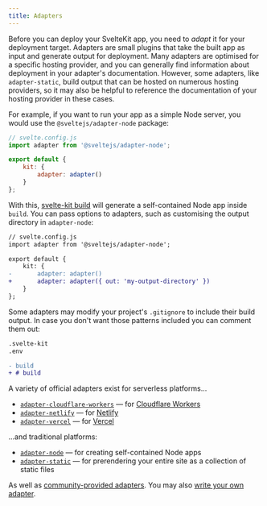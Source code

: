 ```yaml
---
title: Adapters
---
```


Before you can deploy your SvelteKit app, you need to _adapt_ it for your deployment target. Adapters are small plugins that take the built app as input and generate output for deployment. Many adapters are optimised for a specific hosting provider, and you can generally find information about deployment in your adapter's documentation. However, some adapters, like `adapter-static`, build output that can be hosted on numerous hosting providers, so it may also be helpful to reference the documentation of your hosting provider in these cases.

For example, if you want to run your app as a simple Node server, you would use the `@sveltejs/adapter-node` package:

```js
// svelte.config.js
import adapter from '@sveltejs/adapter-node';

export default {
	kit: {
		adapter: adapter()
	}
};
```

With this, [svelte-kit build](#command-line-interface-svelte-kit-build) will generate a self-contained Node app inside `build`. You can pass options to adapters, such as customising the output directory in `adapter-node`:

```diff
// svelte.config.js
import adapter from '@sveltejs/adapter-node';

export default {
	kit: {
-		adapter: adapter()
+		adapter: adapter({ out: 'my-output-directory' })
	}
};
```

Some adapters may modify your project's `.gitignore` to include their build output. In case you don't want those patterns included you can comment them out: 

```diff
.svelte-kit
.env

- build
+ # build
```
A variety of official adapters exist for serverless platforms...

- [`adapter-cloudflare-workers`](https://github.com/sveltejs/kit/tree/master/packages/adapter-cloudflare-workers) — for [Cloudflare Workers](https://developers.cloudflare.com/workers/)
- [`adapter-netlify`](https://github.com/sveltejs/kit/tree/master/packages/adapter-netlify) — for [Netlify](https://netlify.com)
- [`adapter-vercel`](https://github.com/sveltejs/kit/tree/master/packages/adapter-vercel) — for [Vercel](https://vercel.com)

...and traditional platforms:

- [`adapter-node`](https://github.com/sveltejs/kit/tree/master/packages/adapter-node) — for creating self-contained Node apps
- [`adapter-static`](https://github.com/sveltejs/kit/tree/master/packages/adapter-static) — for prerendering your entire site as a collection of static files

As well as [community-provided adapters](https://github.com/sveltejs/integrations#sveltekit-adapters). You may also [write your own adapter](#writing-an-adapter).
